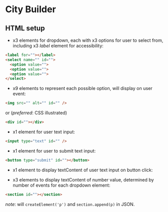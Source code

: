 # City Builder

## HTML setup

- x3 elements for dropdown, each with x3 options for user to select from, including x3 _label_ element for accessibility:

```html
<label for=""></label>
<select name="" id="">
  <option value="">
  <option value="">
  <option value="">
</select>
```

- x9 elements to represent each possible option, will display on user event:

```html
<img src="" alt="" id="" />
```

or (*preferred*: CSS illustrated)

```html
<div id=""></div>
```

- x1 element for user text input:

```html
<input type="text" id="" />
```

- x1 element for user to submit text input:

```html
<button type="submit" id=""></button>
```

- x1 element to display textContent of user text input on button click:

- x3 elements to display textContent of number value, determined by number of events for each dropdown element:

```html
<section id=""></section>
```

_note_: will ```createElement('p')``` and ```section.append(p)```
in JSON.
